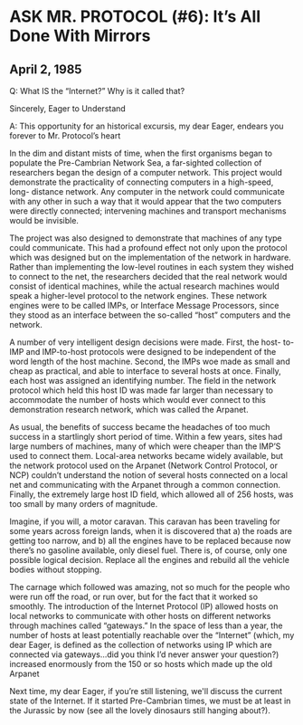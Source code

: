 ﻿# ASK MR. PROTOCOL (#6): It’s All Done With Mirrors

## April 2, 1985

Q: What IS the “Internet?” Why is it called that?

Sincerely,
Eager to Understand

A: This opportunity for an historical excursis, my dear Eager, endears you forever to Mr. Protocol’s heart

In the dim and distant mists of time, when the first organisms began to populate the Pre-Cambrian Network Sea, a far-sighted collection of researchers began the design of a computer network. This project would demonstrate the practicality of connecting computers in a high-speed, long- distance network. Any computer in the network could communicate with any other in such a way that it would appear that the two computers were directly connected; intervening machines and transport mechanisms would be invisible.

The project was also designed to demonstrate that machines of any type could communicate. This had a profound effect not only upon the protocol which was designed but on the implementation of the network in hardware. Rather than implementing the low-level routines in each system they wished to connect to the net, the researchers decided that the real network would consist of identical machines, while the actual research machines would speak a higher-level protocol to the network engines. These network engines were to be called IMPs, or Interface Message Processors, since they stood as an interface between the so-called “host” computers and the network.

A number of very intelligent design decisions were made. First, the host- to-IMP and IMP-to-host protocols were designed to be independent of the word length of the host machine. Second, the IMPs woe made as small and cheap as practical, and able to interface to several hosts at once. Finally, each host was assigned an identifying number. The field in the network protocol which held this host ID was made far larger than necessary to accommodate the number of hosts which would ever connect to this demonstration research network, which was called the Arpanet.

As usual, the benefits of success became the headaches of too much success in a startlingly short period of time. Within a few years, sites had large numbers of machines, many of which were cheaper than the IMP’S used to connect them. Local-area networks became widely available, but the network protocol used on the Arpanet (Network Control Protocol, or NCP) couldn’t understand the notion of several hosts connected on a local net and communicating with the Arpanet through a common connection. Finally, the extremely large host ID field, which allowed all of 256 hosts, was too small by many orders of magnitude.

Imagine, if you will, a motor caravan. This caravan has been traveling for some years across foreign lands, when it is discovered that a) the roads are getting too narrow, and b) all the engines have to be replaced because now there’s no gasoline available, only diesel fuel. There is, of course, only one possible logical decision. Replace all the engines and rebuild all the vehicle bodies without stopping.

The carnage which followed was amazing, not so much for the people who were run off the road, or run over, but for the fact that it worked so smoothly. The introduction of the Internet Protocol (IP) allowed hosts on local networks to communicate with other hosts on different networks through machines called “gateways.” In the space of less than a year, the number of hosts at least potentially reachable over the “Internet” (which, my dear Eager, is defined as the collection of networks using IP which are connected via gateways...did you think I’d never answer your question?) increased enormously from the 150 or so hosts which made up the old Arpanet

Next time, my dear Eager, if you’re still listening, we'll discuss the current state of the Internet. If it started Pre-Cambrian times, we must be at least in the Jurassic by now (see all the lovely dinosaurs still hanging about?).
